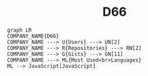 <h1 align="center">D66</h1>

```mermaid
graph LR
COMPANY_NAME{D66}
COMPANY_NAME ---> U{Users} ---> UN[2]
COMPANY_NAME ---> R{Repositories} ---> RN[2]
COMPANY_NAME ---> G{Gists} ---> GN[11]
COMPANY_NAME ---> ML{Most Used<br>Languages}
ML --> JavaScript[JavaScript]
```
